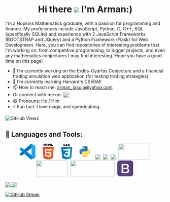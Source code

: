 <meta name="google-site-verification" content="HAPvBNah0T3IZn8aNZAiTAHtgDR89NqsQFvJ3plTL98" />
<h1 align = center>Hi there <img src="https://raw.githubusercontent.com/iampavangandhi/iampavangandhi/master/gifs/Hi.gif" width="30px"> I'm Arman:)</h1>
I'm a Hopkins Mathematics graduate, with a passion for programming and finance. My proficiences include JavaScript, Python, C, C++, SQL (specifically SQLite) and experience with 2 JavaScript Frameworks (BOOTSTRAP and JQuery) and a Python Framework (Flask) for Web Development. Here, you can find repositories of interesting problems that I'm working on, from competitive programming, to bigger projects, and even any mathematics conjectures I may find interesting.
Hope you have a good time on this page!

- 🔭 I’m currently working on the Erdös-Gyárfás Conjecture and a financial trading simulation web application (for testing trading strategies).
- 🌱 I’m currently learning Harvard's CS50AI!
- 📫 How to reach me: arman_jasuja@yahoo.com
- Or connect with me on: <a href = "https://www.linkedin.com/in/arman-jasuja-b501a71a2/"><img align = "center" width = 20px height = 20px src="https://upload.wikimedia.org/wikipedia/commons/c/ca/LinkedIn_logo_initials.png"></a>
- 😄 Pronouns: He / Him
- ⚡ Fun fact: I love magic and speedcubing.

![GitHub Views](https://komarev.com/ghpvc/?username=armurox&color=green)


## 🧰 Languages and Tools:
<p align="center">
  <img width=50px src="https://raw.githubusercontent.com/github/explore/80688e429a7d4ef2fca1e82350fe8e3517d3494d/topics/visual-studio-code/visual-studio-code.png">&nbsp;&nbsp;&nbsp;
  <img width=50px src="https://raw.githubusercontent.com/github/explore/80688e429a7d4ef2fca1e82350fe8e3517d3494d/topics/html/html.png">&nbsp;
  <img width=50px src="https://raw.githubusercontent.com/github/explore/80688e429a7d4ef2fca1e82350fe8e3517d3494d/topics/css/css.png">&nbsp;
  <img width=50px 
  <img width=50px src="https://raw.githubusercontent.com/github/explore/80688e429a7d4ef2fca1e82350fe8e3517d3494d/topics/python/python.png">&nbsp;
  <img width=50px src="https://upload.wikimedia.org/wikipedia/commons/1/18/C_Programming_Language.svg">&nbsp;
  <img width=50px src = "https://upload.wikimedia.org/wikipedia/commons/1/18/ISO_C%2B%2B_Logo.svg">&nbsp;
  <img width = 50px src = "https://upload.wikimedia.org/wikipedia/commons/6/6a/JavaScript-logo.png">&nbsp;
  <img width=100px height = 50px src = "https://upload.wikimedia.org/wikipedia/commons/3/3c/Flask_logo.svg">&nbsp;
  <img width = 100px height = 50px src = "https://upload.wikimedia.org/wikipedia/commons/3/38/SQLite370.svg">&nbsp;
  <img width = 140px height = 50px src = "https://upload.wikimedia.org/wikipedia/commons/f/fd/JQuery-Logo.svg">&nbsp;
  <img width=50px src="https://raw.githubusercontent.com/github/explore/80688e429a7d4ef2fca1e82350fe8e3517d3494d/topics/bootstrap/bootstrap.png">&nbsp;
</p>


<a href="https://github.com/anuraghazra/convoychat">
  <img height=200 align="center" src="https://github-readme-stats.vercel.app/api/top-langs?username=armurox&layout=compact&langs_count=8&card_width=320&theme=radical" />
</a>

<a href="https://github.com/armurox/github-readme-stats">
  <img height=200 align="center" src="https://github-readme-stats.vercel.app/api?username=armurox&theme=radical" />
</a>

[![GitHub Streak](https://streak-stats.demolab.com/?user=armurox&theme=radical)](https://git.io/streak-stats)
